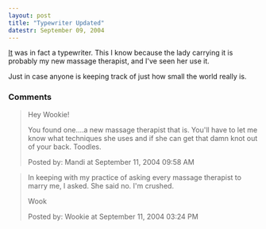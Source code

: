 ```yaml
---
layout: post
title: "Typewriter Updated"
datestr: September 09, 2004
---
```


<a href="http://www.munged.org/saga/308.html" title="Typewriter?">It</a> was in fact a typewriter.  This I know because the lady carrying it is probably my new massage therapist, and I've seen her use it.

Just in case anyone is keeping track of just how small the world really is.

### Comments

<blockquote>
Hey Wookie!

You found one....a new massage therapist that is.  You'll have to let me know what techniques she uses and if she can get that damn knot out of your back. Toodles.

 
<div class="post-meta">Posted by: Mandi at September 11, 2004 09:58 AM</div> </blockquote>
<blockquote>
In keeping with my practice of asking every massage therapist to marry me, I asked.  She said no.  I'm crushed.

Wook
<div class="post-meta">Posted by: Wookie at September 11, 2004 03:24 PM</div> </blockquote>

